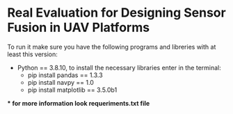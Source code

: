 # Real Evaluation for Designing Sensor Fusion in UAV Platforms

To run it make sure you have the following programs and libreries with at least this version: 
  * Python == 3.8.10, to install the necessary libraries enter in the terminal:
    * pip install pandas     == 1.3.3
    * pip install navpy      == 1.0
    * pip install matplotlib == 3.5.0b1

**\* for more information look requeriments.txt file**
